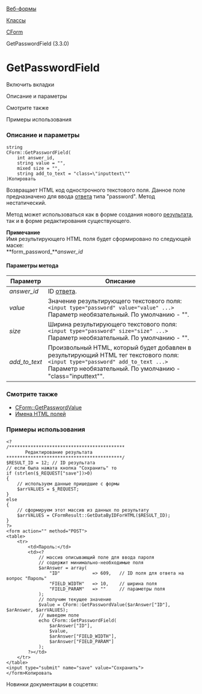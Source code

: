 [Веб-формы](/api_help/form/index.php)

[Классы](/api_help/form/classes/index.php)

[CForm](/api_help/form/classes/cform/index.php)

GetPasswordField (3.3.0)

GetPasswordField
================

Включить вкладки

Описание и параметры

Смотрите также

Примеры использования

### Описание и параметры

```
string
CForm::GetPasswordField(
	int answer_id,
	string value = "",
	mixed size = "",
	string add_to_text = "class=\"inputtext\""
)Копировать
```

Возвращает HTML код однострочного текстового поля. Данное поле предназначено для ввода [ответа](/api_help/form/terms.php#answer) типа "password". Метод нестатический.

Метод может использоваться как в форме создания нового [результата](/api_help/form/terms.php#result), так и в форме редактирования существующего.

**Примечание**  
Имя результирующего HTML поля будет сформировано по следующей маске:  
 **form\_password\_***answer\_id*

#### Параметры метода

| Параметр | Описание |
| --- | --- |
| *answer\_id* | ID [ответа](/api_help/form/terms.php#answer). |
| *value* | Значение результирующего текстового поля:  `<input type="password" value="value" ...>`   Параметр необязательный. По умолчанию - "". |
| *size* | Ширина результирующего текстового поля:  `<input type="password" size="size" ...>`   Параметр необязательный. По умолчанию - "". |
| *add\_to\_text* | Произвольный HTML, который будет добавлен в результирующий HTML тег текстового поля:  `<input type="password" add_to_text ...>`   Параметр необязательный. По умолчанию - "class=\"inputtext\"". |

### Смотрите также

* [CForm::GetPasswordValue](/api_help/form/classes/cform/getpasswordvalue.php)
* [Имена HTML полей](/api_help/form/htmlnames.php)

### Примеры использования

```
<?
/*******************************************
       Редактирование результата
*******************************************/
$RESULT_ID = 12; // ID результата
// если была нажата кнопка "Сохранить" то
if (strlen($_REQUEST["save"])>0)
{
	// используем данные пришедшие с формы
	$arrVALUES = $_REQUEST; 
}
else
{
	// сформируем этот массив из данных по результату
	$arrVALUES = CFormResult::GetDataByIDForHTML($RESULT_ID); 
}
?>
<form action="" method="POST">
<table>
	<tr>
		<td>Пароль:</td>
		<td><?
			// массив описывающий поле для ввода пароля
			// содержит минимально-необходимые поля
			$arAnswer = array(
				"ID"            => 609,   // ID поля для ответа на вопрос "Пароль"
				"FIELD_WIDTH"   => 10,    // ширина поля
				"FIELD_PARAM"   => ""     // параметры поля
			);
			// получим текущее значение
			$value = CForm::GetPasswordValue($arAnswer["ID"], $arAnswer, $arrVALUES);
			// выведем поле
			echo CForm::GetPasswordField(
				$arAnswer["ID"],
				$value,
				$arAnswer["FIELD_WIDTH"],
				$arAnswer["FIELD_PARAM"]
			);
		?></td>
	</tr>
</table>
<input type="submit" name="save" value="Сохранить">
</form>Копировать
```

Новинки документации в соцсетях: